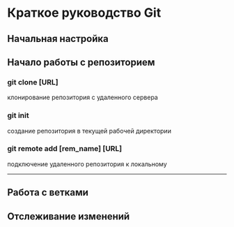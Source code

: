 # Краткое руководство Git

## Начальная настройка
## Начало работы с репозиторием
### git clone [URL]
клонирование репозитория с удаленного сервера

### git init
создание репозитория в текущей рабочей директории

### git remote add [rem_name] [URL]
подключение удаленного репозитория к локальному

---
## Работа с ветками
## Отслеживание изменений
